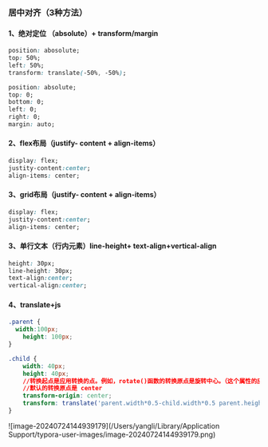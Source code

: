 ### 居中对齐（3种方法）

#### 1、绝对定位 （absolute）+ transform/margin

```css
position: abosolute;
top: 50%;
left: 50%;
transform: translate(-50%, -50%);
```

```css
position: absolute;
top: 0;
bottom: 0;
left: 0;
right: 0;
margin: auto;
```

#### 2、flex布局（justify- content + align-items）

```css
display: flex;
justity-content:center;
align-items: center;
```


#### 3、grid布局（justify- content + align-items）

```css
display: flex;
justity-content:center;
align-items: center;
```

#### 3、单行文本（行内元素）line-height+ text-align+vertical-align

```css
height: 30px;
line-height: 30px;
text-align:center;
vertical-align:center;
```

#### 4、translate+js

```css
.parent {
  width:100px;
	height: 100px;
}

.child {
  	width: 40px;
    height: 40px;
    //转换起点是应用转换的点。例如，rotate()函数的转换原点是旋转中心。（这个属性的应用原理是先用这个属性的赋值转换该元素，进行变形，然后再用这个属性的值把元素转换回去）
  	//默认的转换原点是 center
    transform-origin: center;
  	transform: translate('parent.width*0.5-child.width*0.5 parent.height*0.5-child.height*0.5')
}
```

![image-20240724144939179](/Users/yangli/Library/Application Support/typora-user-images/image-20240724144939179.png)